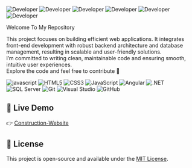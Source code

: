 ![Developer](https://img.shields.io/badge/Developer-5C2D91?style=flat&logo=visualstudio&logoColor=white)
![Developer](https://img.shields.io/badge/Developer-000000?style=flat&logo=visualstudio&logoColor=white)
![Developer](https://img.shields.io/badge/Developer-C0C0C0?style=flat&logo=visualstudio&logoColor=black)
![Developer](https://img.shields.io/badge/Developer-4CAF50?style=flat&logo=visualstudio&logoColor=white)
![Developer](https://img.shields.io/badge/Developer-5C2D91?style=flat&logo=visualstudio&logoColor=white)
![Developer](https://img.shields.io/badge/Developer-3FA9F5?style=flat&logo=visualstudio&logoColor=white)


 
 Welcome To My Repository

This project focuses on building efficient web applications. It integrates front-end development with robust backend architecture and database management, resulting in scalable and user-friendly solutions.  
I’m committed to writing clean, maintainable code and ensuring smooth, intuitive user experiences.  
Explore the code and feel free to contribute 🚀

![javascript](https://user-images.githubusercontent.com/97255802/158096794-c7b7130b-a85b-44aa-9c07-eb46e54c4c22.gif)
![HTML5](https://img.shields.io/badge/HTML5-E34F26?style=flat&logo=html5&logoColor=white)
![CSS3](https://img.shields.io/badge/CSS3-1572B6?style=flat&logo=css3&logoColor=white)
![JavaScript](https://img.shields.io/badge/JavaScript-F7DF1E?style=flat&logo=javascript&logoColor=black)
![Angular](https://img.shields.io/badge/Angular-DD0031?style=flat&logo=angular&logoColor=white)
![.NET](https://img.shields.io/badge/.NET-512BD4?style=flat&logo=dotnet&logoColor=white)
![SQL Server](https://img.shields.io/badge/SQL%20Server-CC2927?style=flat&logo=microsoftsqlserver&logoColor=white)
![Git](https://img.shields.io/badge/Git-F05032?style=flat&logo=git&logoColor=white)
![Visual Studio](https://img.shields.io/badge/Visual_Studio-5C2D91?style=flat&logo=visualstudio&logoColor=white)
![GitHub](https://img.shields.io/badge/GitHub-181717?style=flat&logo=github&logoColor=white)


## 🔗 Live Demo  
👉 [Construction-Website](https://jhonnfy.github.io/Construction-Website/)



## 📄 License
This project is open-source and available under the [MIT License](LICENSE).
